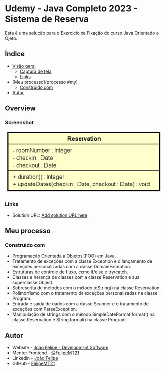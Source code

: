 # Udemy - Java Completo 2023 - Sistema de Reserva

Esta é uma solução para o Exercício de Fixação do curso Java Orientado a Ojeto.  

## Índice

- [Visão geral](#overview)
  - [Captura de tela](#screenshot)
  - [Links](#links)
- [Meu processo](processo #my)
  - [Construído com](#built-com)
- [Autor](#author)

## Overview

### Screenshot

![](./UML.png)

### Links

- Solution URL: [Add solution URL here](https://github.com/FelipeMT21/exceptions1-java)

## Meu processo

### Construído com

- Programação Orientada a Objetos (POO) em Java.
- Tratamento de exceções com a classe Exception e o lançamento de exceções personalizadas com a classe DomainException.
- Estruturas de controle de fluxo, como if/else e try/catch.
- Classes e herança de classes com a classe Reservation e sua superclasse Object.
- Sobrescrita de métodos com o método toString() na classe Reservation.
- Polimorfismo com o tratamento de exceções personalizadas na classe Program.
- Entrada e saída de dados com a classe Scanner e o tratamento de exceções com ParseException.
- Manipulação de strings com o método SimpleDateFormat.format() na classe Reservation e String.format() na classe Program.

## Autor

- Website - [João Felipe - Development Software](https://felipemt21.github.io/curriculo/)
- Mentor Frontend - [@FelipeMT21](https://www.frontendmentor.io/profile/FelipeMT21)
- Linkedin - [João Felipe](https://www.linkedin.com/in/jo%C3%A3o-felipe-1028aa210/)
- GitHub - [FelipeMT21](https://github.com/FelipeMT21)